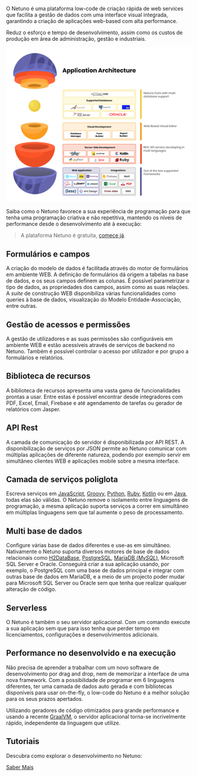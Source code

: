 O Netuno é uma plataforma low-code de criação rápida de web services que facilita a gestão de dados com uma interface visual integrada, garantindo a criação de aplicações web-based com alta performance.

Reduz o esforço e tempo de desenvolvimento, assim como os custos de produção em área de administração, gestão e industriais.

![Estrutura Netuno](/docs/assets/introducao1.png)

Saiba como o Netuno favorece a sua experiência de programação para que tenha uma programação criativa e não repetitiva, mantendo os níveis de performance desde o desenvolvimento até à execução: 

> A plataforma Netuno é gratuita, [comece já](/docs/pt-PT/installation/).

## Formulários e campos

A criação do modelo de dados é facilitada através do motor de formulários em ambiente WEB. A definição de formulários dá origem a tabelas na base de dados, e os seus campos definem as colunas. É possível parametrizar o tipo de dados, as propriedades dos campos, assim como as suas relações. A _suite_ de construção WEB disponibiliza várias funcionalidades como queries à base de dados, visualização do Modelo Entidade-Associação, entre outras.

## Gestão de acessos e permissões

A gestão de utilizadores e as suas permissões são configuráveis em ambiente WEB e estão acessíveis através de serviços de backend no Netuno. Também é possível controlar o acesso por utilizador e por grupo a formulários e relatórios.

## Biblioteca de recursos

A biblioteca de recursos apresenta uma vasta gama de funcionalidades prontas a usar. Entre estas é possível encontrar desde integradores com PDF, Excel, Email, Firebase e até agendamento de tarefas ou gerador de relatórios com Jasper.

## API Rest

A camada de comunicação do servidor é disponibilizada por API REST. A disponibilização de serviços por JSON permite ao Netuno comunicar com múltiplas aplicações de diferente natureza, podendo por exemplo servir em simultâneo clientes WEB e aplicações mobile sobre a mesma interface.

## Camada de serviços poliglota

Escreva serviços em <a href="https://developer.mozilla.org/pt-BR/docs/Web/JavaScript" target="_blank">JavaScript</a>, <a href="http://groovy-lang.org/" target="_blank">Groovy</a>, <a href="https://www.jython.org/" target="_blank">Python</a>, <a href="https://www.jruby.org/" target="_blank">Ruby</a>, <a href="https://kotlinlang.org/" target="_blank">Kotlin</a> ou em <a href="https://pt.wikipedia.org/wiki/Java_(linguagem_de_programa%C3%A7%C3%A3o)" target="_blank">Java</a>, todas elas são válidas. O Netuno remove o isolamento entre linguagens de programação, a mesma aplicação suporta serviços a correr em simultâneo em múltiplas linguagens sem que tal aumente o peso de processamento.

## Multi base de dados

Configure várias base de dados diferentes e use-as em simultâneo. Nativamente o Netuno suporta diversos motores de base de dados relacionais como <a href="https://www.h2database.com/html/main.html" target="_blank">H2DataBase</a>, <a href="https://www.postgresql.org/" target="_blank">PostgreSQL</a>, <a href="https://mariadb.org/" target="_blank">MariaDB (_MySQL_)</a>, Microsoft SQL Server e Oracle. Conseguirá criar a sua aplicação usando, por exemplo, o PostgreSQL com uma base de dados principal e integrar com outras base de dados em MariaDB, e a meio de um projecto poder mudar para Microsoft SQL Server ou Oracle sem que tenha que realizar qualquer alteração de código. 

## Serverless

O Netuno é também o seu servidor aplicacional. Com um comando execute a sua aplicação sem que para isso tenha que perder tempo em licenciamentos, configurações e desenvolvimentos adicionais. 

## Performance no desenvolvido e na execução

Não precisa de aprender a trabalhar com um novo software de desenvolvimento por drag and drop, nem de memorizar a interface de uma nova framework. Com a possibilidade de programar em 6 linguagens diferentes, ter uma camada de dados auto gerada e com bibliotecas disponíveis para usar on-the-fly, o low-code do Netuno é a melhor solução para os seus prazos apertados.

Utilizando geradores de código otimizados para grande performance e usando a recente <a href="https://www.graalvm.org/" target="_blank">GraalVM</a>, o servidor aplicacional torna-se incrivelmente rápido, independente da linguagem que utilize. 

## Tutoriais

Descubra como explorar o desenvolvimento no Netuno:

<a class="button" href="/docs/pt-PT/library/tutorials/">Saber Mais</a>
